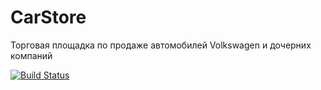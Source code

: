 # CarStore


Торговая площадка по продаже автомобилей Volkswagen и дочерних компаний

[![Build Status](https://travis-ci.org/Fokusnica/CarStore.svg?branch=development)](https://travis-ci.org/Fokusnica/CarStore)
